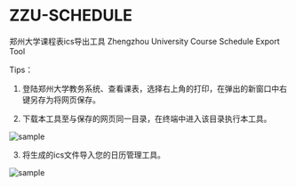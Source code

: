 # ZZU-SCHEDULE
郑州大学课程表ics导出工具 Zhengzhou University Course Schedule Export Tool

Tips：

1. 登陆郑州大学教务系统、查看课表，选择右上角的打印，在弹出的新窗口中右键另存为将网页保存。

2. 下载本工具至与保存的网页同一目录，在终端中进入该目录执行本工具。

![sample](https://github.com/wcwac/ZZU-SCHEDULE/blob/master/sample0.png?raw=true)

3. 将生成的ics文件导入您的日历管理工具。

![sample](https://github.com/wcwac/ZZU-SCHEDULE/blob/master/sample1.png?raw=true)
